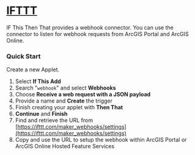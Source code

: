 # [IFTTT](https://ifttt.com)
IF This Then That provides a webhook connector. You can use the connector to listen for webhook requests from ArcGIS Portal and ArcGIS Online.

### Quick Start

Create a new Applet.

1. Select **If This Add**
2. Search "`webhook`" and select **Webhooks**
3. Choose **Receive a web request with a JSON payload**
4. Provide a name and **Create** the trigger
5. Finish creating your applet with **Then That**
6. **Continue** and **Finish**
7. Find and retrieve the URL from [https://ifttt.com/maker_webhooks/settings](https://ifttt.com/maker_webhooks/settings)
8. Copy and use the URL to setup the webhook within ArcGIS Portal or ArcGIS Online Hosted Feature Services

